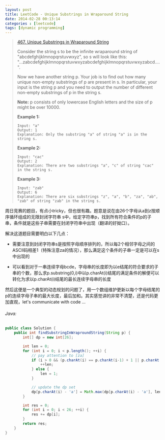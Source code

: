```yaml
---
layout: post
title: LeetCode - Unique Substrings in Wraparound String
date: 2014-02-28 00:13:14
categories : [leetcode]
tags: [dynamic programming]
---
```


> [467. Unique Substrings in Wraparound String](https://leetcode.com/problems/unique-substrings-in-wraparound-string/)
>
> Consider the string s to be the infinite wraparound string of "abcdefghijklmnopqrstuvwxyz", so s will look like this: "...zabcdefghijklmnopqrstuvwxyzabcdefghijklmnopqrstuvwxyzabcd....".
>
> Now we have another string p. Your job is to find out how many unique non-empty substrings of p are present in s. In particular, your input is the string p and you need to output the number of different non-empty substrings of p in the string s.
>
> **Note:** p consists of only lowercase English letters and the size of p might be over 10000.
>
> **Example 1:**
>
>     Input: "a"
>     Output: 1
>     Explanation: Only the substring "a" of string "a" is in the string s.
>
> **Example 2:**
>
>     Input: "cac"
>     Output: 2
>     Explanation: There are two substrings "a", "c" of string "cac" in the string s.
>
> **Example 3:**
>
>     Input: "zab"
>     Output: 6
>     Explanation: There are six substrings "z", "a", "b", "za", "ab", "zab" of string "zab" in the string s.

周日竞赛的题目，有点小tricky，但也很有趣。题意是说在由26个字母从a到z按顺序循环组成的无限封闭字符串 s中，给定字符串p，找到所有符合条件的p的子串，条件就是这些子串需要在封闭字符串中出现（翻译的好拗口）。

解决这道题目需要明白以下几点：

- 需要注意到封闭字符串s是按照字母顺序排列的，所以每2个相邻字母之间的ASCII码相差1（特殊注意za的情况），那么满足这个条件的子串一定是可以在s中出现的

- 可以看到对于一串连续字母bcde，字母串的长度即为以e结尾的符合要求的子串的个数，那么求p.substring(0,i)中以p.charAt(i)结尾的满足条件的解便可以转化为求以p.charAt(i)结尾的最长连续字母串的长度

然后这便是一个典型的动态规划的问题了，用一个数组维护更新以每个字母结尾的p的连续字母子串的最大长度，最后加和。其实感觉讲的非常不清楚，还是代码更加直观，let's communicate with code ...
<!--more-->

###### Java:
``` java
public class Solution {
    public int findSubstringInWraproundString(String p) {
        int[] dp = new int[26];

        int len = 0;
        for (int i = 0; i < p.length(); ++i) {
            // pay attention to [za]
            if (i > 0 && (p.charAt(i) == p.charAt(i-1) + 1 || p.charAt(i) == p.charAt(i-1) - 25)) {
                ++len;
            } else {
                len = 1;
            }

            // update the dp set
            dp[p.charAt(i) - 'a'] = Math.max(dp[p.charAt(i) - 'a'], len);
        }

        int res = 0;
        for (int i = 0; i < 26; ++i) {
            res += dp[i];
        }
        return res;
    }
}
```